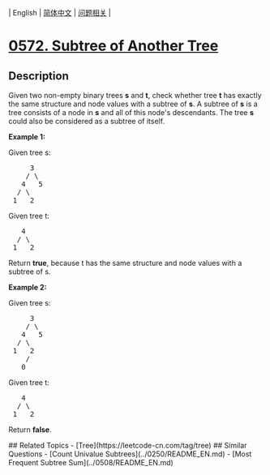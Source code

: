 
| English | [简体中文](README.md) | [问题相关](QUESTION.md) |
# [0572. Subtree of Another Tree](https://leetcode-cn.com/problems/subtree-of-another-tree/)
## Description
<p>
Given two non-empty binary trees <b>s</b> and <b>t</b>, check whether tree <b>t</b> has exactly the same structure and node values with a subtree of <b>s</b>. A subtree of <b>s</b> is a tree consists of a node in <b>s</b> and all of this node's descendants. The tree <b>s</b> could also be considered as a subtree of itself.
</p>

<p><b>Example 1:</b><br>

Given tree s:
<pre>
     3
    / \
   4   5
  / \
 1   2
</pre>
Given tree t:
<pre>
   4 
  / \
 1   2
</pre>
Return <b>true</b>, because t has the same structure and node values with a subtree of s.
</p>

<p><b>Example 2:</b><br>

Given tree s:
<pre>
     3
    / \
   4   5
  / \
 1   2
    /
   0
</pre>
Given tree t:
<pre>
   4
  / \
 1   2
</pre>
Return <b>false</b>.
</p>
## Related Topics
- [Tree](https://leetcode-cn.com/tag/tree)
## Similar Questions
- [Count Univalue Subtrees](../0250/README_EN.md)
- [Most Frequent Subtree Sum](../0508/README_EN.md)
